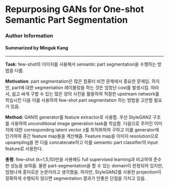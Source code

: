 # Repurposing GANs for One-shot Semantic Part Segmentation
### Author Information
#### Summarized by Minguk Kang
---

**Task**: few-shot의 이미지를 사용해서 semantic part segmentation을 수행하는 방법을 다룸.
 
**Motivation**: part segmentation은 많은 컴퓨터 비전 문제에서 중요한 문제임. 하지만, part에 대한 segmentation 레이블링을 하는 것은 엄청난 cost를 발생시킴. 따라서, 쉽고 싸게 구할 수 있는 많은 양의 사진을 활용하여 적절한 upstream network를 학습시킨 다음 이를 사용하여 few-shot part segmentation 하는 방법을 고안할 필요가 있음.
 
**Method**: GAN의 generator를 feature extractor로 사용함. 우선 StyleGAN2 구조를 사용하여 unconditional image generation task를 학습함. 다음으로 주어진 이미지에 대한 corresponding latent vector z를 최적화하여 구하고 이를 generator에 인가하여 중간 feature map들을 계산해줌. Feature map을 이미지 resolution으로 upsampling을 한 다음 concatenate하고 이를 semantic part classifier의 input feature로 사용한다. 
 
**총평**: few-shot (k=1,5,10)만을 사용해도 full supervised learning과 비교하여 준수한 성능을 보여줌.
물론 part-segmentation을 할 수 있는 domain이 한정되어 있지만, 엄청나게 흥미로운 논문이라고 생각했음. 하지만, StyleGAN2를 사용한 projection이 정확하게 수행되지 않으면 segmentation 결과가 안좋은 단점을 가지고 있음.